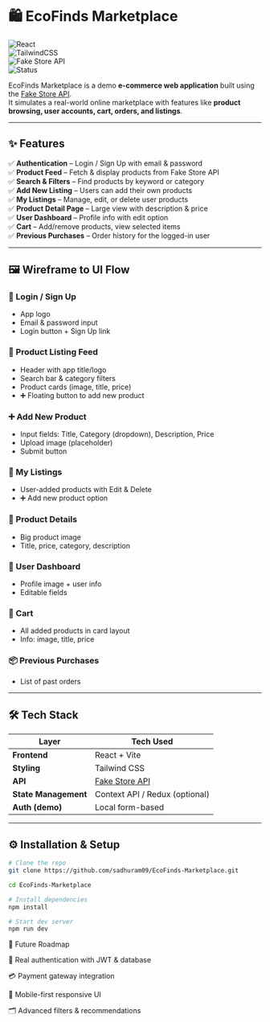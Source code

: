 # 🛍️ EcoFinds Marketplace

![React](https://img.shields.io/badge/Frontend-React-blue?logo=react)  
![TailwindCSS](https://img.shields.io/badge/Styling-TailwindCSS-38B2AC?logo=tailwindcss)  
![Fake Store API](https://img.shields.io/badge/API-Fake%20Store%20API-orange)  
![Status](https://img.shields.io/badge/Status-Demo%20Project-green)

EcoFinds Marketplace is a demo **e-commerce web application** built using the [Fake Store API](https://fakestoreapi.com/).  
It simulates a real-world online marketplace with features like **product browsing, user accounts, cart, orders, and listings**.

---

## ✨ Features

✅ **Authentication** – Login / Sign Up with email & password  
✅ **Product Feed** – Fetch & display products from Fake Store API  
✅ **Search & Filters** – Find products by keyword or category  
✅ **Add New Listing** – Users can add their own products  
✅ **My Listings** – Manage, edit, or delete user products  
✅ **Product Detail Page** – Large view with description & price  
✅ **User Dashboard** – Profile info with edit option  
✅ **Cart** – Add/remove products, view selected items  
✅ **Previous Purchases** – Order history for the logged-in user

---

## 🖼️ Wireframe to UI Flow

### 🔑 Login / Sign Up

- App logo
- Email & password input
- Login button + Sign Up link

### 🏬 Product Listing Feed

- Header with app title/logo
- Search bar & category filters
- Product cards (image, title, price)
- ➕ Floating button to add new product

### ➕ Add New Product

- Input fields: Title, Category (dropdown), Description, Price
- Upload image (placeholder)
- Submit button

### 📂 My Listings

- User-added products with Edit & Delete
- ➕ Add new product option

### 📖 Product Details

- Big product image
- Title, price, category, description

### 👤 User Dashboard

- Profile image + user info
- Editable fields

### 🛒 Cart

- All added products in card layout
- Info: image, title, price

### 📦 Previous Purchases

- List of past orders

---

## 🛠️ Tech Stack

| Layer                | Tech Used                                   |
| -------------------- | ------------------------------------------- |
| **Frontend**         | React + Vite                                |
| **Styling**          | Tailwind CSS                                |
| **API**              | [Fake Store API](https://fakestoreapi.com/) |
| **State Management** | Context API / Redux (optional)              |
| **Auth (demo)**      | Local form-based                            |

---

## ⚙️ Installation & Setup

```bash
# Clone the repo
git clone https://github.com/sadhuram09/EcoFinds-Marketplace.git

cd EcoFinds-Marketplace

# Install dependencies
npm install

# Start dev server
npm run dev
```

🚀 Future Roadmap

🔐 Real authentication with JWT & database

💳 Payment gateway integration

📱 Mobile-first responsive UI

🗂️ Advanced filters & recommendations

